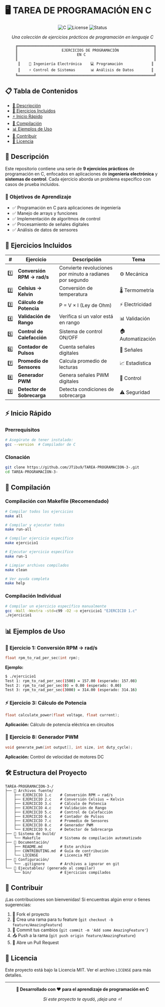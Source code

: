 # 🖥️ TAREA DE PROGRAMACIÓN EN C

<div align="center">

![C](https://img.shields.io/badge/Language-C-blue.svg?style=for-the-badge&logo=c)
![License](https://img.shields.io/badge/License-MIT-green.svg?style=for-the-badge)
![Status](https://img.shields.io/badge/Status-Complete-success.svg?style=for-the-badge)

*Una colección de ejercicios prácticos de programación en lenguaje C*

```
   ╔══════════════════════════════════════════════════════════════╗
   ║                    EJERCICIOS DE PROGRAMACIÓN                ║
   ║                           EN C                               ║
   ║                                                              ║
   ║    🔧 Ingeniería Electrónica    💻 Programación             ║
   ║    ⚡ Control de Sistemas       📊 Análisis de Datos        ║
   ╚══════════════════════════════════════════════════════════════╝
```

</div>

## 📋 Tabla de Contenidos

- [📖 Descripción](#-descripción)
- [🚀 Ejercicios Incluidos](#-ejercicios-incluidos)
- [⚡ Inicio Rápido](#-inicio-rápido)
- [🔧 Compilación](#-compilación)
- [📊 Ejemplos de Uso](#-ejemplos-de-uso)
- [🤝 Contribuir](#-contribuir)
- [📄 Licencia](#-licencia)

## 📖 Descripción

Este repositorio contiene una serie de **9 ejercicios prácticos** de programación en C, enfocados en aplicaciones de **ingeniería electrónica** y **sistemas de control**. Cada ejercicio aborda un problema específico con casos de prueba incluidos.

### 🎯 Objetivos de Aprendizaje

- ✅ Programación en C para aplicaciones de ingeniería
- ✅ Manejo de arrays y funciones
- ✅ Implementación de algoritmos de control
- ✅ Procesamiento de señales digitales
- ✅ Análisis de datos de sensores

## 🚀 Ejercicios Incluidos

| # | Ejercicio | Descripción | Tema |
|---|-----------|-------------|------|
| 1️⃣ | **Conversión RPM → rad/s** | Convierte revoluciones por minuto a radianes por segundo | ⚙️ Mecánica |
| 2️⃣ | **Celsius → Kelvin** | Conversión de temperatura | 🌡️ Termometría |
| 3️⃣ | **Cálculo de Potencia** | P = V × I (Ley de Ohm) | ⚡ Electricidad |
| 4️⃣ | **Validación de Rango** | Verifica si un valor está en rango | 📊 Validación |
| 5️⃣ | **Control de Calefacción** | Sistema de control ON/OFF | 🏠 Automatización |
| 6️⃣ | **Contador de Pulsos** | Cuenta señales digitales | 📡 Señales |
| 7️⃣ | **Promedio de Sensores** | Calcula promedio de lecturas | 📈 Estadística |
| 8️⃣ | **Generador PWM** | Genera señales PWM digitales | 🔄 Control |
| 9️⃣ | **Detector de Sobrecarga** | Detecta condiciones de sobrecarga | ⚠️ Seguridad |

## ⚡ Inicio Rápido

### Prerrequisitos

```bash
# Asegúrate de tener instalado:
gcc --version  # Compilador de C
```

### Clonación

```bash
git clone https://github.com/JTibu9/TAREA-PROGRAMACION-3-.git
cd TAREA-PROGRAMACION-3-
```

## 🔧 Compilación

### Compilación con Makefile (Recomendado)

```bash
# Compilar todos los ejercicios
make all

# Compilar y ejecutar todos
make run-all

# Compilar ejercicio específico
make ejercicio1

# Ejecutar ejercicio específico
make run-1

# Limpiar archivos compilados
make clean

# Ver ayuda completa
make help
```

### Compilación Individual

```bash
# Compilar un ejercicio específico manualmente
gcc -Wall -Wextra -std=c99 -O2 -o ejercicio1 "EJERCICIO 1.c"
./ejercicio1
```

## 📊 Ejemplos de Uso

### 🔄 Ejercicio 1: Conversión RPM → rad/s

```c
float rpm_to_rad_per_sec(int rpm);
```

**Ejemplo:**
```bash
$ ./ejercicio1
Test 1: rpm_to_rad_per_sec(1500) = 157.00 (esperado: 157.08)
Test 2: rpm_to_rad_per_sec(0) = 0.00 (esperado: 0.00)
Test 3: rpm_to_rad_per_sec(3000) = 314.00 (esperado: 314.16)
```

### ⚡ Ejercicio 3: Cálculo de Potencia

```c
float calculate_power(float voltage, float current);
```

**Aplicación:** Cálculo de potencia eléctrica en circuitos

### 🔄 Ejercicio 8: Generador PWM

```c
void generate_pwm(int output[], int size, int duty_cycle);
```

**Aplicación:** Control de velocidad de motores DC

## 🛠️ Estructura del Proyecto

```
TAREA-PROGRAMACION-3-/
├── 📁 Archivos fuente/
│   ├── EJERCICIO 1.c    # Conversión RPM → rad/s
│   ├── EJERCICIO 2.c    # Conversión Celsius → Kelvin
│   ├── EJERCICIO 3.c    # Cálculo de Potencia
│   ├── EJERCICIO 4.c    # Validación de Rango
│   ├── EJERCICIO 5.c    # Control de Calefacción
│   ├── EJERCICIO 6.c    # Contador de Pulsos
│   ├── EJERCICIO 7.c    # Promedio de Sensores
│   ├── EJERCICIO 8.c    # Generador PWM
│   └── EJERCICIO 9.c    # Detector de Sobrecarga
├── 📁 Sistema de build/
│   └── Makefile         # Sistema de compilación automatizado
├── 📁 Documentación/
│   ├── README.md        # Este archivo
│   ├── CONTRIBUTING.md  # Guía de contribución
│   └── LICENSE          # Licencia MIT
├── 📁 Configuración/
│   └── .gitignore       # Archivos a ignorar en git
└── 📁 Ejecutables/ (generado al compilar)
    └── bin/             # Ejercicios compilados
```

## 🤝 Contribuir

¡Las contribuciones son bienvenidas! Si encuentras algún error o tienes sugerencias:

1. 🍴 Fork el proyecto
2. 🌱 Crea una rama para tu feature (`git checkout -b feature/AmazingFeature`)
3. 📝 Commit tus cambios (`git commit -m 'Add some AmazingFeature'`)
4. 📤 Push a la rama (`git push origin feature/AmazingFeature`)
5. 🔁 Abre un Pull Request

## 📄 Licencia

Este proyecto está bajo la Licencia MIT. Ver el archivo `LICENSE` para más detalles.

---

<div align="center">

**🎯 Desarrollado con ❤️ para el aprendizaje de programación en C**

*Si este proyecto te ayudó, ¡deja una ⭐!*

</div>

